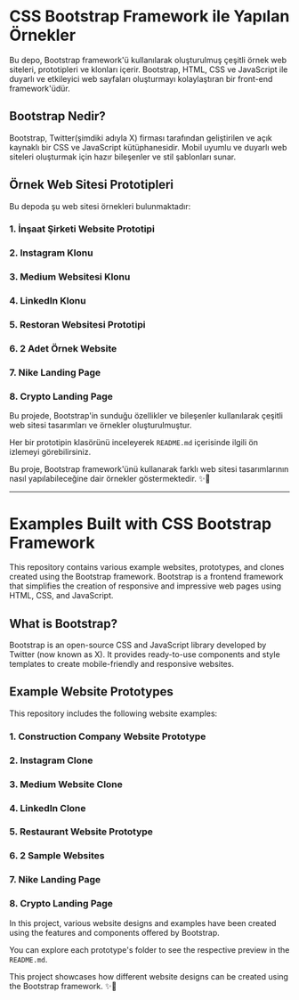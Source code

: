 # CSS Bootstrap Framework ile Yapılan Örnekler

Bu depo, Bootstrap framework'ü kullanılarak oluşturulmuş çeşitli örnek web siteleri, prototipleri ve klonları içerir. Bootstrap, HTML, CSS ve JavaScript ile duyarlı ve etkileyici web sayfaları oluşturmayı kolaylaştıran bir front-end framework'üdür.

## Bootstrap Nedir?

Bootstrap, Twitter(şimdiki adıyla X) firması tarafından geliştirilen ve açık kaynaklı bir CSS ve JavaScript kütüphanesidir. Mobil uyumlu ve duyarlı web siteleri oluşturmak için hazır bileşenler ve stil şablonları sunar.

## Örnek Web Sitesi Prototipleri

Bu depoda şu web sitesi örnekleri bulunmaktadır:

### 1. İnşaat Şirketi Website Prototipi
### 2. Instagram Klonu
### 3. Medium Websitesi Klonu
### 4. LinkedIn Klonu
### 5. Restoran Websitesi Prototipi
### 6. 2 Adet Örnek Website
### 7. Nike Landing Page
### 8. Crypto Landing Page


Bu projede, Bootstrap'in sunduğu özellikler ve bileşenler kullanılarak çeşitli web sitesi tasarımları ve örnekler oluşturulmuştur.

Her bir prototipin klasörünü inceleyerek `README.md` içerisinde ilgili  ön izlemeyi görebilirsiniz.


Bu proje, Bootstrap framework'ünü kullanarak farklı web sitesi tasarımlarının nasıl yapılabileceğine dair örnekler göstermektedir. ✨🚀

---------------------------------------------------------------------------------------------------------------------------------------------

# Examples Built with CSS Bootstrap Framework

This repository contains various example websites, prototypes, and clones created using the Bootstrap framework. Bootstrap is a frontend framework that simplifies the creation of responsive and impressive web pages using HTML, CSS, and JavaScript.

## What is Bootstrap?

Bootstrap is an open-source CSS and JavaScript library developed by Twitter (now known as X). It provides ready-to-use components and style templates to create mobile-friendly and responsive websites.

## Example Website Prototypes

This repository includes the following website examples:

### 1. Construction Company Website Prototype
### 2. Instagram Clone
### 3. Medium Website Clone
### 4. LinkedIn Clone
### 5. Restaurant Website Prototype
### 6. 2 Sample Websites
### 7. Nike Landing Page
### 8. Crypto Landing Page


In this project, various website designs and examples have been created using the features and components offered by Bootstrap.

You can explore each prototype's folder to see the respective preview in the `README.md`.


This project showcases how different website designs can be created using the Bootstrap framework. ✨🚀  
